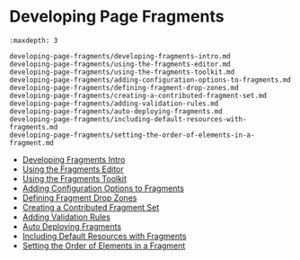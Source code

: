# Developing Page Fragments

```{toctree}
:maxdepth: 3

developing-page-fragments/developing-fragments-intro.md
developing-page-fragments/using-the-fragments-editor.md
developing-page-fragments/using-the-fragments-toolkit.md
developing-page-fragments/adding-configuration-options-to-fragments.md
developing-page-fragments/defining-fragment-drop-zones.md
developing-page-fragments/creating-a-contributed-fragment-set.md
developing-page-fragments/adding-validation-rules.md
developing-page-fragments/auto-deploying-fragments.md
developing-page-fragments/including-default-resources-with-fragments.md
developing-page-fragments/setting-the-order-of-elements-in-a-fragment.md
```

* [Developing Fragments Intro](./developing-page-fragments/developing-fragments-intro.md)
* [Using the Fragments Editor](./developing-page-fragments/using-the-fragments-editor.md)
* [Using the Fragments Toolkit](./developing-page-fragments/using-the-fragments-toolkit.md)
* [Adding Configuration Options to Fragments](./developing-page-fragments/adding-configuration-options-to-fragments.md)
* [Defining Fragment Drop Zones](./developing-page-fragments/defining-fragment-drop-zones.md)
* [Creating a Contributed Fragment Set](./developing-page-fragments/creating-a-contributed-fragment-set.md)
* [Adding Validation Rules](./developing-page-fragments/adding-validation-rules.md)
* [Auto Deploying Fragments](./developing-page-fragments/auto-deploying-fragments.md)
* [Including Default Resources with Fragments](./developing-page-fragments/including-default-resources-with-fragments.md)
* [Setting the Order of Elements in a Fragment](./developing-page-fragments/setting-the-order-of-elements-in-a-fragment.md)